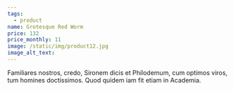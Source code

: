 ```yaml
---
tags:
  - product
name: Grotesque Red Worm
price: 132
price_monthly: 11
image: /static/img/product12.jpg
image_alt_text:
---
```

Familiares nostros, credo, Sironem dicis et Philodemum, cum optimos viros, tum homines doctissimos. Quod quidem iam fit etiam in Academia.

